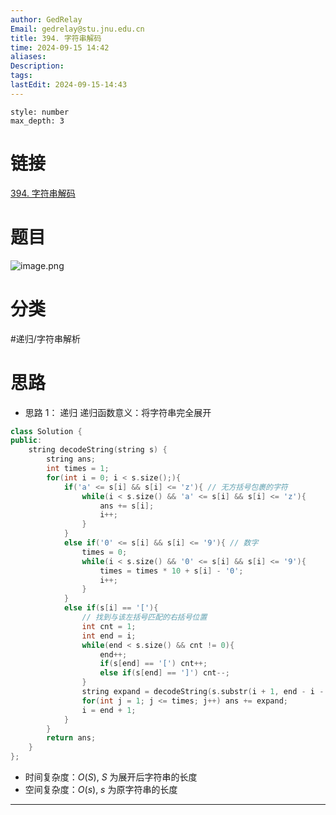 ```yaml
---
author: GedRelay
Email: gedrelay@stu.jnu.edu.cn
title: 394. 字符串解码
time: 2024-09-15 14:42
aliases: 
Description: 
tags: 
lastEdit: 2024-09-15-14:43
---
```


```toc
style: number
max_depth: 3
```

# 链接
[394. 字符串解码](https://leetcode.cn/problems/decode-string/) 

# 题目
![image.png](https://ged-pic-bed.oss-cn-guangzhou.aliyuncs.com/img/202409151442817.png)


# 分类
#递归/字符串解析 

# 思路
- 思路 1：
递归
递归函数意义：将字符串完全展开


```cpp
class Solution {
public:
    string decodeString(string s) {
        string ans;
        int times = 1;
        for(int i = 0; i < s.size();){
            if('a' <= s[i] && s[i] <= 'z'){ // 无方括号包裹的字符
                while(i < s.size() && 'a' <= s[i] && s[i] <= 'z'){
                    ans += s[i];
                    i++;
                }
            }
            else if('0' <= s[i] && s[i] <= '9'){ // 数字
                times = 0;
                while(i < s.size() && '0' <= s[i] && s[i] <= '9'){
                    times = times * 10 + s[i] - '0';
                    i++;
                }
            }
            else if(s[i] == '['){
                // 找到与该左括号匹配的右括号位置
                int cnt = 1;
                int end = i;
                while(end < s.size() && cnt != 0){
                    end++;
                    if(s[end] == '[') cnt++;
                    else if(s[end] == ']') cnt--;
                }
                string expand = decodeString(s.substr(i + 1, end - i - 1));
                for(int j = 1; j <= times; j++) ans += expand;
                i = end + 1;
            }
        }
        return ans;
    }
};
```


- 时间复杂度：${O\left( S \right)  }$, ${S }$ 为展开后字符串的长度
- 空间复杂度：${O\left( s \right)  }$, ${s }$ 为原字符串的长度


---


